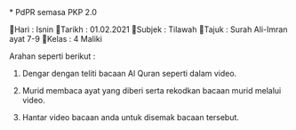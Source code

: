 <text>
* PdPR semasa PKP 2.0

📌Hari      : Isnin
📌Tarikh  : 01.02.2021
📌Subjek : Tilawah 
📌Tajuk   : Surah Ali-Imran ayat 7-9
📌Kelas  : 4 Maliki
         
Arahan seperti berikut :

1. Dengar dengan teliti bacaan Al Quran seperti dalam video.

2. Murid membaca ayat yang diberi serta rekodkan bacaan murid melalui video.

3. Hantar video bacaan anda untuk disemak bacaan tersebut.
</text>
